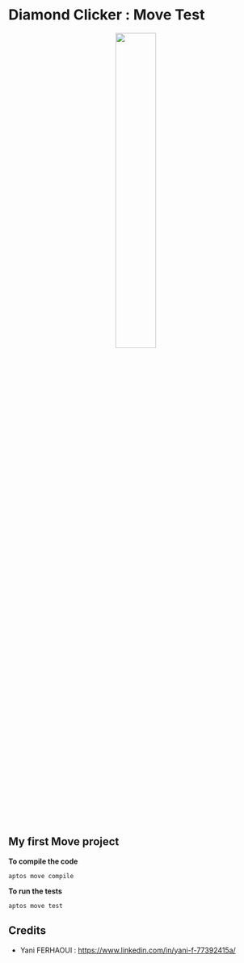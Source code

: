 # Diamond Clicker : Move Test

<div style="text-align:center; width: 100%">
  <img src="https://financialit.net/sites/default/files/aptos.png"  width="40%">
</div>

## My first Move project

**To compile the code**

	aptos move compile

**To run the tests**

	aptos move test

## **Credits**
- Yani FERHAOUI : https://www.linkedin.com/in/yani-f-77392415a/
